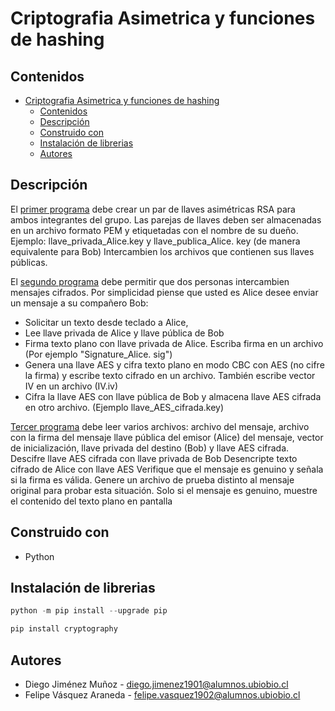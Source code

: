 # Criptografia Asimetrica y funciones de hashing

## Contenidos
- [Criptografia Asimetrica y funciones de hashing](#Criptografia-asimetrica-y-funciones-de-hashing)
  - [Contenidos](#contenidos)
  - [Descripción](#Descripción)
  - [Construido con](#Construido-con)
  - [Instalación de librerias](#Instalación-de-librerias)
  - [Autores](#Autores)
    

## Descripción

El [primer programa](#https://github.com/Diegoj95/Criptografia-asimetrica-y-funciones-de-hashing/blob/master/crear_llaves.py) debe crear un par de llaves asimétricas RSA para ambos integrantes del grupo.
Las parejas de llaves deben ser almacenadas en un archivo formato PEM y etiquetadas con el nombre de su dueño. Ejemplo: llave_privada_Alice.key y llave_publica_Alice. key (de manera equivalente para Bob)
Intercambien los archivos que contienen sus llaves públicas.

El [segundo programa](https://github.com/Diegoj95/Criptografia-asimetrica-y-funciones-de-hashing/blob/master/mensaje_cifrado.py) debe permitir que dos personas intercambien mensajes cifrados. Por simplicidad piense que usted es  Alice desee enviar un mensaje a su compañero Bob:
* Solicitar un texto desde teclado a Alice,
* Lee llave privada de Alice y llave pública de Bob
* Firma texto plano con llave privada de Alice. Escriba firma en un archivo  (Por ejemplo "Signature_Alice. sig")
* Genera una llave AES y cifra texto plano en modo CBC con AES (no cifre la firma) y escribe texto cifrado en un archivo. También escribe vector IV en un archivo (IV.iv)
* Cifra la llave AES con llave pública de Bob y almacena llave AES cifrada en otro archivo. (Ejemplo llave_AES_cifrada.key)

[Tercer programa](https://github.com/Diegoj95/Criptografia-asimetrica-y-funciones-de-hashing/blob/master/leer_archivos.py) debe leer varios archivos: archivo del mensaje, archivo con la firma del mensaje  llave pública del emisor (Alice) del mensaje, vector de inicialización, llave privada del destino (Bob) y llave AES cifrada.
Descifre llave AES cifrada con llave privada de Bob
Desencripte texto cifrado de Alice con llave AES
Verifique que el mensaje es genuino y señala si la firma es válida. Genere un archivo de prueba distinto al mensaje original para probar esta situación.
Solo si el mensaje es genuino, muestre el contenido del texto plano en pantalla


## Construido con

- Python

## Instalación de librerias

```python
python -m pip install --upgrade pip
```
```python
pip install cryptography
```

## Autores

* Diego Jiménez Muñoz - diego.jimenez1901@alumnos.ubiobio.cl
* Felipe Vásquez Araneda - felipe.vasquez1902@alumnos.ubiobio.cl
